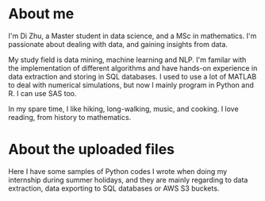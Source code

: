 # About me

I'm Di Zhu, a Master student in data science, and a MSc in mathematics. I'm passionate about dealing with data, and gaining insights from data. 

My study field is data mining, machine learning and NLP. I'm familar with the implementation of different algorithms and have hands-on experience in data extraction and storing in SQL databases. I used to use a lot of MATLAB to deal with numerical simulations, but now I mainly program in Python and R. I can use SAS too.

In my spare time, I like hiking, long-walking, music, and cooking. I love reading, from history to mathematics.


# About the uploaded files 

Here I have some samples of Python codes I wrote when doing my internship during summer holidays, and they are mainly regarding to data extraction, data exporting to SQL databases or AWS S3 buckets.
